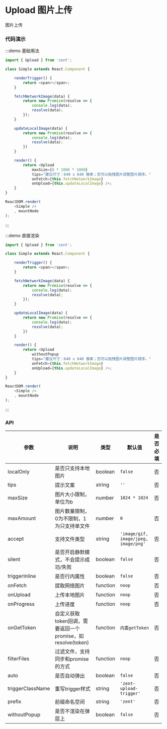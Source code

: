 # Upload 图片上传

图片上传

### 代码演示

:::demo 基础用法
```js
import { Upload } from 'zent';

class Simple extends React.Component {

    renderTrigger() {
        return <span></span>;
    }

    fetchNetworkImage(data) {
        return new Promise(resolve => {
            console.log(data);
            resolve(data);
        });
    }

    updateLocalImage(data) {
        return new Promise(resolve => {
            console.log(data);
            resolve(data);
        })
    }

    render() {
        return <Upload
            maxSize={8 * 1000 * 1000}
            tips="建议尺寸：640 x 640 像素；您可以拖拽图片调整图片顺序。"
            onFetch={this.fetchNetworkImage}
            onUpload={this.updateLocalImage} />;
    }
}

ReactDOM.render(
    <Simple />
    , mountNode
);

```
:::

:::demo 直接渲染
```js
import { Upload } from 'zent';

class Simple extends React.Component {

    renderTrigger() {
        return <span></span>;
    }

    fetchNetworkImage(data) {
        return new Promise(resolve => {
            console.log(data);
            resolve(data);
        });
    }

    updateLocalImage(data) {
        return new Promise(resolve => {
            console.log(data);
            resolve(data);
        })
    }

    render() {
        return <Upload
            withoutPopup
            tips="建议尺寸：640 x 640 像素；您可以拖拽图片调整图片顺序。"
            onFetch={this.fetchNetworkImage}
            onUpload={this.updateLocalImage} />;
    }
}

ReactDOM.render(
    <Simple />
    , mountNode
);

```
:::

### API

| 参数 | 说明 | 类型 | 默认值 | 是否必填 |
|------|------|------|--------|--------|
| localOnly | 是否只支持本地图片 | boolean | `false` | 否 |
| tips | 提示文案 | string | `''` | 否 |
| maxSize | 图片大小限制，单位为b | number | `1024 * 1024` | 否 |
| maxAmount | 图片数量限制，0为不限制，1为只支持单文件 | number | `0` | 否 |
| accept | 支持文件类型 | string | `'image/gif, image/jpeg, image/png'` | 否 |
| silent | 是否开启静默模式，不会提示成功/失败 | boolean | `false` | 否 |
| triggerInline | 是否行内属性 | boolean | `false` | 否 |
| onFetch | 提取网络图片 | function | `noop` | 否 |
| onUpload | 上传本地图片 | function | `noop` | 否 |
| onProgress | 上传进度 | function | `noop` | 否 |
| onGetToken | 自定义获取token回调，需要返回一个promise，如 resolve(token) | function | `内置getToken` | 否 |
| filterFiles | 过滤文件，支持同步和promise的方式 | function | `noop` | 否 |
| auto | 是否自动弹出 | boolean | `false` | 否 |
| triggerClassName | 重写trigger样式 | string | `'zent-upload-trigger'` | 否 |
| prefix | 前缀命名空间 | string | `'zent'` | 否 |
| withoutPopup | 是否不渲染在弹层上 | boolean | `false` | 否 |
